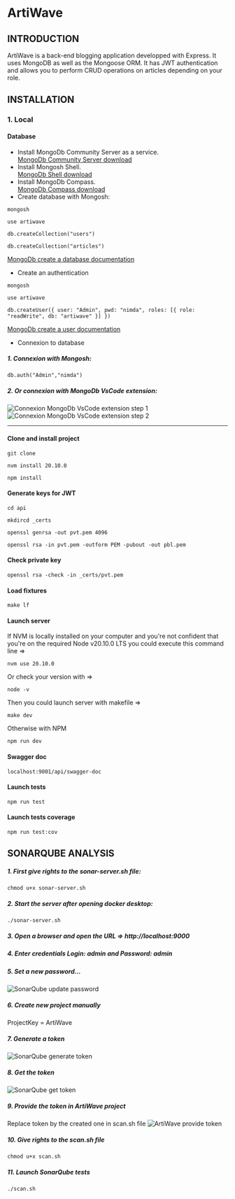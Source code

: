# ArtiWave
## INTRODUCTION
ArtiWave is a back-end blogging application developped with Express. It uses MongoDB as well as the Mongoose ORM.
It has JWT authentication and allows you to perform CRUD operations on articles depending on your role.
## INSTALLATION
### 1. Local
#### Database
- Install MongoDb Community Server as a service.  
[MongoDb Community Server download](https://www.mongodb.com/try/download/community)
- Install Mongosh Shell.  
[MongoDb Shell download](https://www.mongodb.com/try/download/shell)
- Install MongoDb Compass.  
[MongoDb Compass download](https://www.mongodb.com/try/download/compass)  
- Create database with Mongosh:
```shell
mongosh
```
```shell
use artiwave
```
```shell
db.createCollection("users")
```
```shell
db.createCollection("articles")
```
[MongoDb create a database documentation](https://www.mongodb.com/docs/manual/core/databases-and-collections/)  
- Create an authentication
```shell
mongosh
```
```shell
use artiwave
```
```shell
db.createUser({ user: "Admin", pwd: "nimda", roles: [{ role: "readWrite", db: "artiwave" }] })
```
[MongoDb create a user documentation](https://www.mongodb.com/docs/manual/tutorial/create-users/)  
- Connexion to database
##### 1. Connexion with Mongosh:
```shell
db.auth("Admin","nimda")
```
##### 2. Or connexion with MongoDb VsCode extension:
![Connexion MongoDb VsCode extension step 1](https://github.com/EmmanuelLefevre/img/blob/main/MongoDb%20VsCode%20extension%20connexion%20step%201.png)
![Connexion MongoDb VsCode extension step 2](https://github.com/EmmanuelLefevre/img/blob/main/MongoDb%20VsCode%20extension%20connexion%20step%202.png)
***
#### Clone and install project
```shell
git clone
```
```shell
nvm install 20.10.0
```
```shell
npm install
```
#### Generate keys for JWT
```shell
cd api
```
```shell
mkdircd _certs
```
```shell
openssl genrsa -out pvt.pem 4096
```
```shell
openssl rsa -in pvt.pem -outform PEM -pubout -out pbl.pem
```
#### Check private key
```shell
openssl rsa -check -in _certs/pvt.pem
```
#### Load fixtures
```shell
make lf
```
#### Launch server
If NVM is locally installed on your computer and you're not confident that you're on the required Node v20.10.0 LTS you could execute this command line =>
```shell
nvm use 20.10.0
```
Or check your version with =>
```shell
node -v
```
Then you could launch server with makefile =>
```shell
make dev
```
Otherwise with NPM
```shell
npm run dev
```
#### Swagger doc
```
localhost:9001/api/swagger-doc
```
#### Launch tests
```shell
npm run test
```
#### Launch tests coverage
```shell
npm run test:cov
```
## SONARQUBE ANALYSIS
##### 1. First give rights to the sonar-server.sh file:
```shell
chmod u+x sonar-server.sh
```
##### 2. Start the server after opening docker desktop:
```shell
./sonar-server.sh
```
##### 3. Open a browser and open the URL => http://localhost:9000
##### 4. Enter credentials Login: admin and Password: admin
##### 5. Set a new password...
![SonarQube update password](https://github.com/EmmanuelLefevre/img/blob/main/SonarQube%20update%20password.png)
##### 6. Create new project manually
ProjectKey = ArtiWave
##### 7. Generate a token
![SonarQube generate token](https://github.com/EmmanuelLefevre/img/blob/main/SonarQube%20generate%20token.png)
##### 8. Get the token
![SonarQube get token](https://github.com/EmmanuelLefevre/img/blob/main/SonarQube%20get%20token.png)
##### 9. Provide the token in ArtiWave project
Replace token by the created one in scan.sh file
![ArtiWave provide token](https://github.com/EmmanuelLefevre/img/blob/main/ArtiWave%20provide%20token.png)
##### 10. Give rights to the scan.sh file
```shell
chmod u+x scan.sh
```
##### 11. Launch SonarQube tests
```shell
./scan.sh
```

